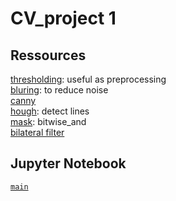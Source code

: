 # CV_project 1

## Ressources

[thresholding](https://docs.opencv.org/master/d7/d4d/tutorial_py_thresholding.html): useful as preprocessing  
[bluring](https://docs.opencv.org/master/d4/d13/tutorial_py_filtering.html): to reduce noise  
[canny](https://docs.opencv.org/master/da/d22/tutorial_py_canny.html)  
[hough](https://docs.opencv.org/master/d6/d10/tutorial_py_houghlines.html): detect lines  
[mask](https://docs.opencv.org/3.4/d0/d86/tutorial_py_image_arithmetics.html): bitwise_and  
[bilateral filter](https://docs.opencv.org/2.4/modules/imgproc/doc/filtering.html?fbclid=IwAR1x5BvjGYaVSc1MPp0b3MFYK69otVL8jJAefpz_OYdtiiDtvb_D2sh_ZU8#bilateralfilter)  


## Jupyter Notebook

[`main`](Part1/codes/main.ipynb)